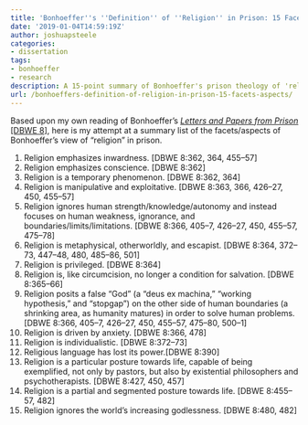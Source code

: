 ```yaml
---
title: 'Bonhoeffer''s ''Definition'' of ''Religion'' in Prison: 15 Facets/Aspects'
date: '2019-01-04T14:59:19Z'
author: joshuapsteele
categories:
- dissertation
tags:
- bonhoeffer
- research
description: A 15-point summary of Bonhoeffer's prison theology of 'religion' from Letters and Papers from Prison, covering inwardness, metaphysics, and more.
url: /bonhoeffers-definition-of-religion-in-prison-15-facets-aspects/
---
```

Based upon my own reading of Bonhoeffer’s [*Letters and Papers from Prison* \[DBWE 8\]](https://amzn.to/2AuzaJj), here is my attempt at a summary list of the facets/aspects of Bonhoeffer’s view of “religion” in prison.

1. Religion emphasizes inwardness. \[DBWE 8:362, 364, 455–57\]
2. Religion emphasizes conscience. \[DBWE 8:362\]
3. Religion is a temporary phenomenon. \[DBWE 8:362, 364\]
4. Religion is manipulative and exploitative. \[DBWE 8:363, 366, 426–27, 450, 455–57\]
5. Religion ignores human strength/knowledge/autonomy and instead focuses on human weakness, ignorance, and boundaries/limits/limitations. \[DBWE 8:366, 405–7, 426–27, 450, 455–57, 475–78\]
6. Religion is metaphysical, otherworldly, and escapist. \[DBWE 8:364, 372–73, 447–48, 480, 485–86, 501\]
7. Religion is privileged. \[DBWE 8:364\]
8. Religion is, like circumcision, no longer a condition for salvation. \[DBWE 8:365–66\]
9. Religion posits a false “God” (a “deus ex machina,” “working hypothesis,” and “stopgap”) on the other side of human boundaries (a shrinking area, as humanity matures) in order to solve human problems. \[DBWE 8:366, 405–7, 426–27, 450, 455–57, 475–80, 500–1\]
10. Religion is driven by anxiety. \[DBWE 8:366, 478\]
11. Religion is individualistic. \[DBWE 8:372–73\]
12. Religious language has lost its power.\[DBWE 8:390\]
13. Religion is a particular posture towards life, capable of being exemplified, not only by pastors, but also by existential philosophers and psychotherapists. \[DBWE 8:427, 450, 457\]
14. Religion is a partial and segmented posture towards life. \[DBWE 8:455–57, 482\]
15. Religion ignores the world’s increasing godlessness. \[DBWE 8:480, 482\]